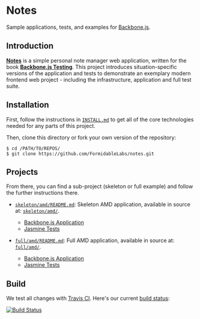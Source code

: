 Notes
=====

Sample applications, tests, and examples for [Backbone.js][backbone].


## Introduction

**[Notes][notes_demo]** is a simple personal note manager web application,
written for the book **[Backbone.js Testing][packt]**. This project introduces
situation-specific versions of the application and tests to demonstrate an
exemplary modern frontend web project - including the infrastructure,
application and full test suite.


## Installation

First, follow the instructions in [`INSTALL.md`](INSTALL.md) to get all of the
core technologies needed for any parts of this project.

Then, clone this directory or fork your own version of the repository:

```
$ cd /PATH/TO/REPOS/
$ git clone https://github.com/FormidableLabs/notes.git
```

## Projects

From there, you can find a sub-project (skeleton or full example) and follow
the further instructions there.

* [`skeleton/amd/README.md`](skeleton/amd/README.md): Skeleton AMD application,
  available in source at: [`skeleton/amd/`](skeleton/amd/).
    * [Backbone.js Application](skeleton/amd/app/index.html)
    * [Jasmine Tests](skeleton/amd/test/jasmine/test.html)

* [`full/amd/README.md`](full/amd/README.md): Full AMD application, available
  in source at: [`full/amd/`](full/amd/).
    * [Backbone.js Application](full/amd/app/index.html)
    * [Jasmine Tests](full/amd/test/jasmine/test.html)


## Build

We test all changes with [Travis CI][trav]. Here's our current
[build status][trav_site]:

[![Build Status][trav_img]][trav_site]


[notes_demo]: ./full/amd/app/index.html
[packt]: http://www.packtpub.com/backbonejs-testing/book
[backbone]: http://backbonejs.org/
[trav]: https://travis-ci.org/
[trav_img]: https://api.travis-ci.org/FormidableLabs/notes.png
[trav_site]: https://travis-ci.org/FormidableLabs/notes
